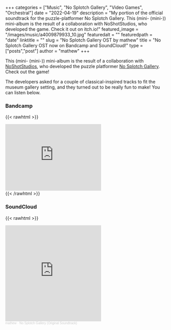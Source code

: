 +++
categories = ["Music", "No Splotch Gallery", "Video Games", "Orchestral"]
date = "2022-04-19"
description = "My portion of the official soundtrack for the puzzle-platformer No Splotch Gallery. This (mini- (mini-)) mini-album is the result of a collaboration with NoShotStudios, who developed the game. Check it out on itch.io!"
featured_image = "/images/music/a4009879933_10.jpg"
featuredalt = ""
featuredpath = "date"
linktitle = ""
slug = "No Splotch Gallery OST by mathew"
title = "No Splotch Gallery OST now on Bandcamp and SoundCloud!"
type = ["posts","post"]
author = "mathew"
+++

This (mini- (mini-)) mini-album is the result of a collaboration with [NoShotStudios](https://noshotstudios.itch.io), who developed the puzzle platformer [No Splotch Gallery](https://noshotstudios.itch.io/no-splotch-gallery). Check out the game!

The developers asked for a couple of classical-inspired tracks to fit the museum gallery setting, and they turned out to be really fun to make! You can listen below.

### Bandcamp

{{< rawhtml >}}
<div class="embedded-content"><iframe style="border: 0; width: 50%; min-width: 300px; height: 208px;" src="https://bandcamp.com/EmbeddedPlayer/album=3399801845/size=large/bgcol=ffffff/linkcol=39a26c/artwork=small/transparent=true/" seamless><a href="https://mathewmakesmusic.bandcamp.com/album/no-splotch-gallery-original-soundtrack">No Splotch Gallery (Original Soundtrack) by mathew</a></iframe></div>
{{< /rawhtml >}}

### SoundCloud

{{< rawhtml >}}
<div class="embedded-content"><iframe width: 50%; min-width: 300px; height="300px" scrolling="no" frameborder="no" allow="autoplay" src="https://w.soundcloud.com/player/?url=https%3A//api.soundcloud.com/playlists/1427665684&color=%2339a26c&auto_play=false&hide_related=false&show_comments=true&show_user=true&show_reposts=false&show_teaser=true&visual=true"></iframe><div style="font-size: 10px; color: #cccccc;line-break: anywhere;word-break: normal;overflow: hidden;white-space: nowrap;text-overflow: ellipsis; font-family: Interstate,Lucida Grande,Lucida Sans Unicode,Lucida Sans,Garuda,Verdana,Tahoma,sans-serif;font-weight: 100;"><a href="https://soundcloud.com/mathewmakesmusic" title="mathew" target="_blank" style="color: #cccccc; text-decoration: none;">mathew</a> · <a href="https://soundcloud.com/mathewmakesmusic/sets/no-splotch-gallery" title="No Splotch Gallery (Original Soundtrack)" target="_blank" style="color: #cccccc; text-decoration: none;">No Splotch Gallery (Original Soundtrack)</a></div></div>
